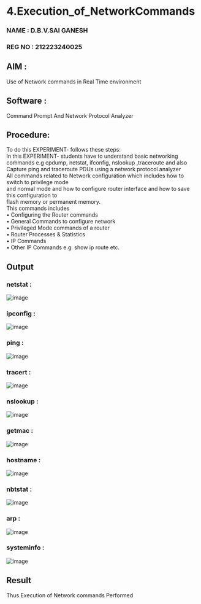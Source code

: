 # 4.Execution_of_NetworkCommands
### NAME : D.B.V.SAI GANESH
### REG NO : 212223240025
## AIM :
Use of Network commands in Real Time environment
## Software : 
Command Prompt And Network Protocol Analyzer
## Procedure: 
To do this EXPERIMENT- follows these steps:
<BR>
In this EXPERIMENT- students have to understand basic networking commands e.g cpdump, netstat, ifconfig, nslookup ,traceroute and also Capture ping and traceroute PDUs using a network protocol analyzer 
<BR>
All commands related to Network configuration which includes how to switch to privilege mode
<BR>
and normal mode and how to configure router interface and how to save this configuration to
<BR>
flash memory or permanent memory.
<BR>
This commands includes
<BR>
• Configuring the Router commands
<BR>
• General Commands to configure network
<BR>
• Privileged Mode commands of a router 
<BR>
• Router Processes & Statistics
<BR>
• IP Commands
<BR>
• Other IP Commands e.g. show ip route etc.
<BR>

## Output
### netstat :
![image](https://github.com/user-attachments/assets/513e7b21-313b-4d4e-a6f6-7ee7950026a1)


### ipconfig :
![image](https://github.com/user-attachments/assets/547ffd1e-03d2-4eaa-a422-fe339a628fe1)


### ping :
![image](https://github.com/user-attachments/assets/7615e6e7-9289-4078-9f14-3db6265ed426)


### tracert :
![image](https://github.com/user-attachments/assets/6c94fd08-6be3-4256-aaa0-80e09ecee1d8)

### nslookup :
![image](https://github.com/user-attachments/assets/5222617f-dbcd-46c6-b214-cf8958ca1fe2)

### getmac :
![image](https://github.com/user-attachments/assets/3737f048-d21d-41a2-9d28-d578f3368520)


### hostname :
![image](https://github.com/user-attachments/assets/de00aedb-587c-4b7e-bcb9-bec552f93719)


### nbtstat :
![image](https://github.com/user-attachments/assets/2858164e-69e8-4655-9ffa-a29e617a990b)


### arp :
![image](https://github.com/user-attachments/assets/11e08c40-40bc-4792-a4df-3fa3c56dcbcd)


### systeminfo :
![image](https://github.com/user-attachments/assets/8fa7c0c2-5969-4879-9139-0633170cb9b5)

## Result
Thus Execution of Network commands Performed 
